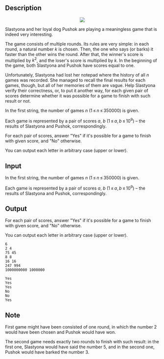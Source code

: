 ## Description

<div><center> <img class="tex-graphics" src="file://5V6LAA8U.png" style="max-width: 100.0%;max-height: 100.0%;"> </center><p>Slastyona and her loyal dog Pushok are playing a meaningless <span class="tex-font-style-it">game</span> that is indeed very interesting.</p><p>The <span class="tex-font-style-it">game</span> consists of multiple <span class="tex-font-style-it">rounds</span>. Its rules are very simple: in each round, a natural number <span class="tex-span"><i>k</i></span> is chosen. Then, the one who says (or barks) it faster than the other wins the <span class="tex-font-style-it">round</span>. After that, the winner's score is multiplied by <span class="tex-span"><i>k</i><sup class="upper-index">2</sup></span>, and the loser's score is multiplied by <span class="tex-span"><i>k</i></span>. In the beginning of the <span class="tex-font-style-it">game</span>, both Slastyona and Pushok have scores equal to one.</p><p>Unfortunately, Slastyona had lost her notepad where the history of all <span class="tex-span"><i>n</i></span> <span class="tex-font-style-it">games</span> was recorded. She managed to recall the final results for each games, though, but all of her memories of them are vague. Help Slastyona verify their correctness, or, to put it another way, for each given pair of scores determine whether it was possible for a game to finish with such result or not.</p></div><div class="input-specification"><p>In the first string, the number of games <span class="tex-span"><i>n</i></span> <span class="tex-span">(1 ≤ <i>n</i> ≤ 350000)</span> is given.</p><p>Each <span class="tex-font-style-it">game</span> is represented by a pair of scores <span class="tex-span"><i>a</i></span>, <span class="tex-span"><i>b</i></span> <span class="tex-span">(1 ≤ <i>a</i>, <i>b</i> ≤ 10<sup class="upper-index">9</sup>)</span>&nbsp;– the results of Slastyona and Pushok, correspondingly.</p></div><div class="output-specification"><p>For each pair of scores, answer "<span class="tex-font-style-tt">Yes</span>" if it's possible for a game to finish with given score, and "<span class="tex-font-style-tt">No</span>" otherwise.</p><p>You can output each letter in arbitrary case (upper or lower).</p></div>

## Input

<p>In the first string, the number of games <span class="tex-span"><i>n</i></span> <span class="tex-span">(1 ≤ <i>n</i> ≤ 350000)</span> is given.</p><p>Each <span class="tex-font-style-it">game</span> is represented by a pair of scores <span class="tex-span"><i>a</i></span>, <span class="tex-span"><i>b</i></span> <span class="tex-span">(1 ≤ <i>a</i>, <i>b</i> ≤ 10<sup class="upper-index">9</sup>)</span>&nbsp;– the results of Slastyona and Pushok, correspondingly.</p>

## Output

<p>For each pair of scores, answer "<span class="tex-font-style-tt">Yes</span>" if it's possible for a game to finish with given score, and "<span class="tex-font-style-tt">No</span>" otherwise.</p><p>You can output each letter in arbitrary case (upper or lower).</p>





```input1
6
2 4
75 45
8 8
16 16
247 994
1000000000 1000000

```




```output1
Yes
Yes
Yes
No
No
Yes

```



## Note

<p>First <span class="tex-font-style-it">game</span> might have been consisted of one round, in which the number <span class="tex-span">2</span> would have been chosen and Pushok would have won.</p><p>The second <span class="tex-font-style-it">game</span> needs exactly two rounds to finish with such result: in the first one, Slastyona would have said the number <span class="tex-span">5</span>, and in the second one, Pushok would have barked the number <span class="tex-span">3</span>.</p>
